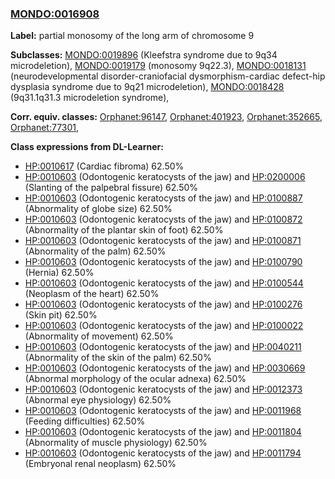 
### [MONDO:0016908](http://purl.obolibrary.org/obo/MONDO_0016908)
**Label:** partial monosomy of the long arm of chromosome 9

**Subclasses:** [MONDO:0019896](http://purl.obolibrary.org/obo/MONDO_0019896) (Kleefstra syndrome due to 9q34 microdeletion), [MONDO:0019179](http://purl.obolibrary.org/obo/MONDO_0019179) (monosomy 9q22.3), [MONDO:0018131](http://purl.obolibrary.org/obo/MONDO_0018131) (neurodevelopmental disorder-craniofacial dysmorphism-cardiac defect-hip dysplasia syndrome due to 9q21 microdeletion), [MONDO:0018428](http://purl.obolibrary.org/obo/MONDO_0018428) (9q31.1q31.3 microdeletion syndrome), 

**Corr. equiv. classes:** [Orphanet:96147](http://www.orpha.net/ORDO/Orphanet_96147), [Orphanet:401923](http://www.orpha.net/ORDO/Orphanet_401923), [Orphanet:352665](http://www.orpha.net/ORDO/Orphanet_352665), [Orphanet:77301](http://www.orpha.net/ORDO/Orphanet_77301), 

**Class expressions from DL-Learner:**

- [HP:0010617](http://purl.obolibrary.org/obo/HP_0010617) (Cardiac fibroma) 62.50%
- [HP:0010603](http://purl.obolibrary.org/obo/HP_0010603) (Odontogenic keratocysts of the jaw) and [HP:0200006](http://purl.obolibrary.org/obo/HP_0200006) (Slanting of the palpebral fissure) 62.50%
- [HP:0010603](http://purl.obolibrary.org/obo/HP_0010603) (Odontogenic keratocysts of the jaw) and [HP:0100887](http://purl.obolibrary.org/obo/HP_0100887) (Abnormality of globe size) 62.50%
- [HP:0010603](http://purl.obolibrary.org/obo/HP_0010603) (Odontogenic keratocysts of the jaw) and [HP:0100872](http://purl.obolibrary.org/obo/HP_0100872) (Abnormality of the plantar skin of foot) 62.50%
- [HP:0010603](http://purl.obolibrary.org/obo/HP_0010603) (Odontogenic keratocysts of the jaw) and [HP:0100871](http://purl.obolibrary.org/obo/HP_0100871) (Abnormality of the palm) 62.50%
- [HP:0010603](http://purl.obolibrary.org/obo/HP_0010603) (Odontogenic keratocysts of the jaw) and [HP:0100790](http://purl.obolibrary.org/obo/HP_0100790) (Hernia) 62.50%
- [HP:0010603](http://purl.obolibrary.org/obo/HP_0010603) (Odontogenic keratocysts of the jaw) and [HP:0100544](http://purl.obolibrary.org/obo/HP_0100544) (Neoplasm of the heart) 62.50%
- [HP:0010603](http://purl.obolibrary.org/obo/HP_0010603) (Odontogenic keratocysts of the jaw) and [HP:0100276](http://purl.obolibrary.org/obo/HP_0100276) (Skin pit) 62.50%
- [HP:0010603](http://purl.obolibrary.org/obo/HP_0010603) (Odontogenic keratocysts of the jaw) and [HP:0100022](http://purl.obolibrary.org/obo/HP_0100022) (Abnormality of movement) 62.50%
- [HP:0010603](http://purl.obolibrary.org/obo/HP_0010603) (Odontogenic keratocysts of the jaw) and [HP:0040211](http://purl.obolibrary.org/obo/HP_0040211) (Abnormality of the skin of the palm) 62.50%
- [HP:0010603](http://purl.obolibrary.org/obo/HP_0010603) (Odontogenic keratocysts of the jaw) and [HP:0030669](http://purl.obolibrary.org/obo/HP_0030669) (Abnormal morphology of the ocular adnexa) 62.50%
- [HP:0010603](http://purl.obolibrary.org/obo/HP_0010603) (Odontogenic keratocysts of the jaw) and [HP:0012373](http://purl.obolibrary.org/obo/HP_0012373) (Abnormal eye physiology) 62.50%
- [HP:0010603](http://purl.obolibrary.org/obo/HP_0010603) (Odontogenic keratocysts of the jaw) and [HP:0011968](http://purl.obolibrary.org/obo/HP_0011968) (Feeding difficulties) 62.50%
- [HP:0010603](http://purl.obolibrary.org/obo/HP_0010603) (Odontogenic keratocysts of the jaw) and [HP:0011804](http://purl.obolibrary.org/obo/HP_0011804) (Abnormality of muscle physiology) 62.50%
- [HP:0010603](http://purl.obolibrary.org/obo/HP_0010603) (Odontogenic keratocysts of the jaw) and [HP:0011794](http://purl.obolibrary.org/obo/HP_0011794) (Embryonal renal neoplasm) 62.50%


